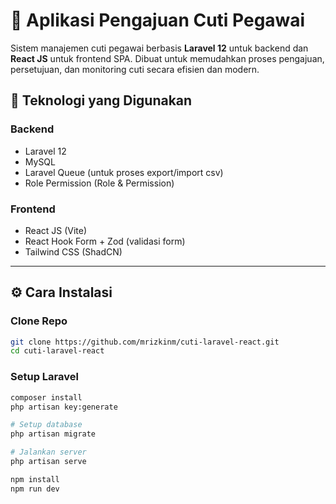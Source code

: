 # 📝 Aplikasi Pengajuan Cuti Pegawai

Sistem manajemen cuti pegawai berbasis **Laravel 12** untuk backend dan **React JS** untuk frontend SPA. Dibuat untuk memudahkan proses pengajuan, persetujuan, dan monitoring cuti secara efisien dan modern.

## 🔧 Teknologi yang Digunakan

### Backend
- Laravel 12
- MySQL
- Laravel Queue (untuk proses export/import csv)
- Role Permission (Role & Permission)

### Frontend
- React JS (Vite)
- React Hook Form + Zod (validasi form)
- Tailwind CSS (ShadCN)

---

## ⚙️ Cara Instalasi

### Clone Repo
```bash
git clone https://github.com/mrizkinm/cuti-laravel-react.git
cd cuti-laravel-react
```

### Setup Laravel
```bash
composer install
php artisan key:generate

# Setup database
php artisan migrate

# Jalankan server
php artisan serve

npm install
npm run dev
```